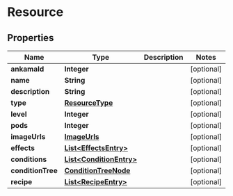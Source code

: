 

# Resource



## Properties

| Name | Type | Description | Notes |
|------------ | ------------- | ------------- | -------------|
|**ankamaId** | **Integer** |  |  [optional] |
|**name** | **String** |  |  [optional] |
|**description** | **String** |  |  [optional] |
|**type** | [**ResourceType**](ResourceType.md) |  |  [optional] |
|**level** | **Integer** |  |  [optional] |
|**pods** | **Integer** |  |  [optional] |
|**imageUrls** | [**ImageUrls**](ImageUrls.md) |  |  [optional] |
|**effects** | [**List&lt;EffectsEntry&gt;**](EffectsEntry.md) |  |  [optional] |
|**conditions** | [**List&lt;ConditionEntry&gt;**](ConditionEntry.md) |  |  [optional] |
|**conditionTree** | [**ConditionTreeNode**](ConditionTreeNode.md) |  |  [optional] |
|**recipe** | [**List&lt;RecipeEntry&gt;**](RecipeEntry.md) |  |  [optional] |



